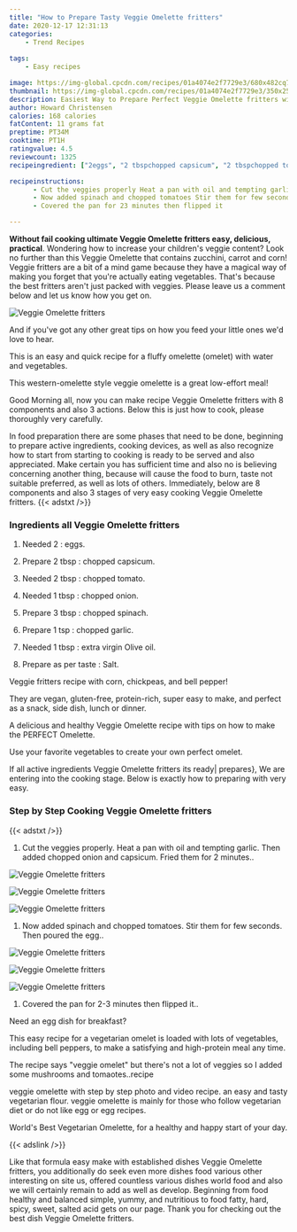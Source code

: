 ```yaml
---
title: "How to Prepare Tasty Veggie Omelette fritters"
date: 2020-12-17 12:31:13
categories:
    - Trend Recipes
    
tags:
    - Easy recipes

image: https://img-global.cpcdn.com/recipes/01a4074e2f7729e3/680x482cq70/veggie-omelette-fritters-recipe-main-photo.jpg
thumbnail: https://img-global.cpcdn.com/recipes/01a4074e2f7729e3/350x250cq70/veggie-omelette-fritters-recipe-main-photo.jpg
description: Easiest Way to Prepare Perfect Veggie Omelette fritters with 8 ingredients and 3 stages of easy cooking.
author: Howard Christensen
calories: 168 calories
fatContent: 11 grams fat
preptime: PT34M
cooktime: PT1H
ratingvalue: 4.5
reviewcount: 1325
recipeingredient: ["2eggs", "2 tbspchopped capsicum", "2 tbspchopped tomato", "1 tbspchopped onion", "3 tbspchopped spinach", "1 tspchopped garlic", "1 tbspextra virgin Olive oil", "as per tasteSalt"]

recipeinstructions: 
      - Cut the veggies properly Heat a pan with oil and tempting garlic Then added chopped onion and capsicum Fried them for 2 minutes 
      - Now added spinach and chopped tomatoes Stir them for few seconds Then poured the egg 
      - Covered the pan for 23 minutes then flipped it

---
```




**Without fail cooking ultimate Veggie Omelette fritters easy, delicious, practical**. Wondering how to increase your children&#39;s veggie content? Look no further than this Veggie Omelette that contains zucchini, carrot and corn! Veggie fritters are a bit of a mind game because they have a magical way of making you forget that you&#39;re actually eating vegetables. That&#39;s because the best fritters aren&#39;t just packed with veggies. Please leave us a comment below and let us know how you get on.


![Veggie Omelette fritters](https://img-global.cpcdn.com/recipes/01a4074e2f7729e3/680x482cq70/veggie-omelette-fritters-recipe-main-photo.jpg "Veggie Omelette fritters")



And if you&#39;ve got any other great tips on how you feed your little ones we&#39;d love to hear.

This is an easy and quick recipe for a fluffy omelette (omelet) with water and vegetables.

This western-omelette style veggie omelette is a great low-effort meal!


Good Morning all, now you can make recipe Veggie Omelette fritters with 8 components and also 3 actions. Below this is just how to cook, please thoroughly very carefully.

In food preparation there are some phases that need to be done, beginning to prepare active ingredients, cooking devices, as well as also recognize how to start from starting to cooking is ready to be served and also appreciated. Make certain you has sufficient time and also no is believing concerning another thing, because will cause the food to burn, taste not suitable preferred, as well as lots of others. Immediately, below are 8 components and also 3 stages of very easy cooking Veggie Omelette fritters.
{{< adstxt />}}

### Ingredients all Veggie Omelette fritters


1. Needed 2 : eggs.

1. Prepare 2 tbsp : chopped capsicum.

1. Needed 2 tbsp : chopped tomato.

1. Needed 1 tbsp : chopped onion.

1. Prepare 3 tbsp : chopped spinach.

1. Prepare 1 tsp : chopped garlic.

1. Needed 1 tbsp : extra virgin Olive oil.

1. Prepare as per taste : Salt.


Veggie fritters recipe with corn, chickpeas, and bell pepper!

They are vegan, gluten-free, protein-rich, super easy to make, and perfect as a snack, side dish, lunch or dinner.

A delicious and healthy Veggie Omelette recipe with tips on how to make the PERFECT Omelette.

Use your favorite vegetables to create your own perfect omelet.


If all active ingredients Veggie Omelette fritters its ready| prepares}, We are entering into the cooking stage. Below is exactly how to preparing with very easy.

### Step by Step Cooking Veggie Omelette fritters

{{< adstxt />}}


1. Cut the veggies properly. Heat a pan with oil and tempting garlic. Then added chopped onion and capsicum. Fried them for 2 minutes..



![Veggie Omelette fritters](https://img-global.cpcdn.com/steps/283f7afe8950e002/160x128cq70/veggie-omelette-fritters-recipe-step-1-photo.jpg" "Veggie Omelette fritters")

![Veggie Omelette fritters](https://img-global.cpcdn.com/steps/fe6dcfa56dc3db30/160x128cq70/veggie-omelette-fritters-recipe-step-1-photo.jpg" "Veggie Omelette fritters")

![Veggie Omelette fritters](https://img-global.cpcdn.com/steps/c95fb403e3c3bc40/160x128cq70/veggie-omelette-fritters-recipe-step-1-photo.jpg" "Veggie Omelette fritters")



1. Now added spinach and chopped tomatoes. Stir them for few seconds. Then poured the egg..



![Veggie Omelette fritters](https://img-global.cpcdn.com/steps/6088ddf0ce0d810d/160x128cq70/veggie-omelette-fritters-recipe-step-2-photo.jpg" "Veggie Omelette fritters")

![Veggie Omelette fritters](https://img-global.cpcdn.com/steps/4d6918a5450b9665/160x128cq70/veggie-omelette-fritters-recipe-step-2-photo.jpg" "Veggie Omelette fritters")

![Veggie Omelette fritters](https://img-global.cpcdn.com/steps/89876994128dd423/160x128cq70/veggie-omelette-fritters-recipe-step-2-photo.jpg" "Veggie Omelette fritters")



1. Covered the pan for 2-3 minutes then flipped it..




Need an egg dish for breakfast?

This easy recipe for a vegetarian omelet is loaded with lots of vegetables, including bell peppers, to make a satisfying and high-protein meal any time.

The recipe says &#34;veggie omelet&#34; but there&#39;s not a lot of veggies so I added some mushrooms and tomaotes..recipe

veggie omelette with step by step photo and video recipe. an easy and tasty vegetarian flour. veggie omelette is mainly for those who follow vegetarian diet or do not like egg or egg recipes.

World&#39;s Best Vegetarian Omelette, for a healthy and happy start of your day.


{{< adslink />}}

Like that formula easy make with established dishes Veggie Omelette fritters, you additionally do seek even more dishes food various other interesting on site us, offered countless various dishes world food and also we will certainly remain to add as well as develop. Beginning from food healthy and balanced simple, yummy, and nutritious to food fatty, hard, spicy, sweet, salted acid gets on our page. Thank you for checking out the best dish Veggie Omelette fritters.
